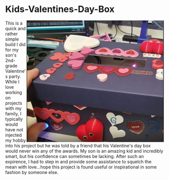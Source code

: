 # Kids-Valentines-Day-Box
<img align="right" src="https://github.com/jaycollett/Kids-Valentines-Day-Box/blob/master/Images/box.png" style="float: right;">
This is a quick and rather simple build I did for my son's 2nd-grade Valentine's party. While I love working on projects with my family, I typically would have not injected my hobby into his project but he was told by a friend that his Valentine's day box would never win any of the awards. My son is an amazing kid and incredibly smart, but his confidence can sometimes be lacking. After such an expirence, I had to step in and provide some assistance to squelch the mean with love...hope this project is found useful or inspirational in some fashion by someone else.



